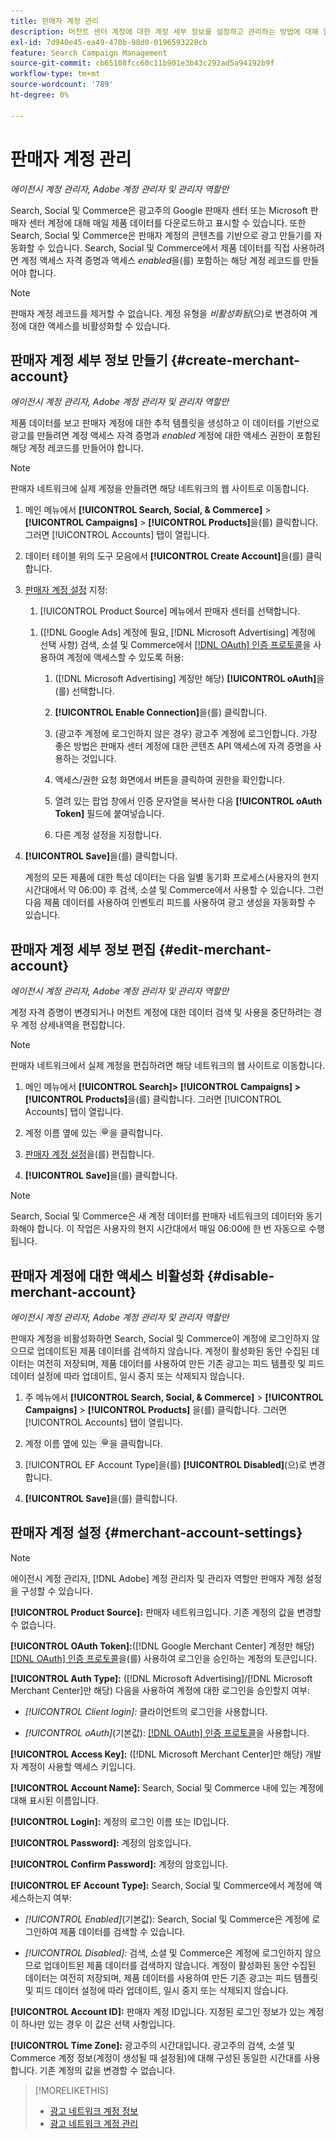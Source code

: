 ```yaml
---
title: 판매자 계정 관리
description: 머천트 센터 계정에 대한 계정 세부 정보를 설정하고 관리하는 방법에 대해 알아봅니다.
exl-id: 7d940e45-ea49-470b-98d0-0196593228cb
feature: Search Campaign Management
source-git-commit: cb65108fcc60c11b901e3b43c292ad5a94192b9f
workflow-type: tm+mt
source-wordcount: '789'
ht-degree: 0%

---
```


# 판매자 계정 관리

*에이전시 계정 관리자, Adobe 계정 관리자 및 관리자 역할만*

Search, Social 및 Commerce은 광고주의 Google 판매자 센터 또는 Microsoft 판매자 센터 계정에 대해 매일 제품 데이터를 다운로드하고 표시할 수 있습니다. 또한 Search, Social 및 Commerce은 판매자 계정의 콘텐츠를 기반으로 광고 만들기를 자동화할 수 있습니다. Search, Social 및 Commerce에서 제품 데이터를 직접 사용하려면 계정 액세스 자격 증명과 액세스 *enabled*&#x200B;을(를) 포함하는 해당 계정 레코드를 만들어야 합니다.

>[!NOTE]
>
>판매자 계정 레코드를 제거할 수 없습니다. 계정 유형을 *비활성화됨*(으)로 변경하여 계정에 대한 액세스를 비활성화할 수 있습니다.

## 판매자 계정 세부 정보 만들기 {#create-merchant-account}

*에이전시 계정 관리자, Adobe 계정 관리자 및 관리자 역할만*

제품 데이터를 보고 판매자 계정에 대한 추적 템플릿을 생성하고 이 데이터를 기반으로 광고를 만들려면 계정 액세스 자격 증명과 *enabled* 계정에 대한 액세스 권한이 포함된 해당 계정 레코드를 만들어야 합니다.

>[!NOTE]
>
>판매자 네트워크에 실제 계정을 만들려면 해당 네트워크의 웹 사이트로 이동합니다.

1. 메인 메뉴에서 **[!UICONTROL Search, Social, & Commerce]** \> **[!UICONTROL Campaigns]** \> **[!UICONTROL Products]**&#x200B;을(를) 클릭합니다. 그러면 [!UICONTROL Accounts] 탭이 열립니다.

1. 데이터 테이블 위의 도구 모음에서 **[!UICONTROL Create Account]**&#x200B;을(를) 클릭합니다.

1. [판매자 계정 설정](#merchant-account-settings) 지정:

   1. [!UICONTROL Product Source] 메뉴에서 판매자 센터를 선택합니다.

   <!--

   1. ([!DNL Meta Ads] accounts only) Log in to the [!DNL Meta Ads] account.

   And are there additional steps just for Meta? If so, create a separate procedure for it.
   
   -->

   1. ([!DNL Google Ads] 계정에 필요, [!DNL Microsoft Advertising] 계정에 선택 사항) 검색, 소셜 및 Commerce에서 [[!DNL OAuth] 인증 프로토콜](https://oauth.net/2/)을 사용하여 계정에 액세스할 수 있도록 허용:

      1. ([!DNL Microsoft Advertising] 계정만 해당) **[!UICONTROL oAuth]**&#x200B;을(를) 선택합니다.

      1. **[!UICONTROL Enable Connection]**&#x200B;을(를) 클릭합니다.

      1. (광고주 계정에 로그인하지 않은 경우) 광고주 계정에 로그인합니다. 가장 좋은 방법은 판매자 센터 계정에 대한 콘텐츠 API 액세스에 자격 증명을 사용하는 것입니다.

      1. 액세스/권한 요청 화면에서 버튼을 클릭하여 권한을 확인합니다.

      1. 열려 있는 팝업 창에서 인증 문자열을 복사한 다음 **[!UICONTROL oAuth Token]** 필드에 붙여넣습니다.

      1. 다른 계정 설정을 지정합니다.

1. **[!UICONTROL Save]**&#x200B;을(를) 클릭합니다.

   계정의 모든 제품에 대한 특성 데이터는 다음 일별 동기화 프로세스(사용자의 현지 시간대에서 약 06:00) 후 검색, 소셜 및 Commerce에서 사용할 수 있습니다. 그런 다음 제품 데이터를 사용하여 인벤토리 피드를 사용하여 광고 생성을 자동화할 수 있습니다.

## 판매자 계정 세부 정보 편집 {#edit-merchant-account}

*에이전시 계정 관리자, Adobe 계정 관리자 및 관리자 역할만*

계정 자격 증명이 변경되거나 머천트 계정에 대한 데이터 검색 및 사용을 중단하려는 경우 계정 상세내역을 편집합니다.

>[!NOTE]
>
>판매자 네트워크에서 실제 계정을 편집하려면 해당 네트워크의 웹 사이트로 이동합니다.

1. 메인 메뉴에서 **[!UICONTROL Search]\> [!UICONTROL Campaigns] \>[!UICONTROL Products]**&#x200B;을(를) 클릭합니다. 그러면 [!UICONTROL Accounts] 탭이 열립니다.

1. 계정 이름 옆에 있는 ![설정 보기/편집](/help/search-social-commerce/assets/settings.png "설정 보기/편집")을 클릭합니다.

1. [판매자 계정 설정](#merchant-account-settings)을(를) 편집합니다.

1. **[!UICONTROL Save]**&#x200B;을(를) 클릭합니다.

>[!NOTE]
>
>Search, Social 및 Commerce은 새 계정 데이터를 판매자 네트워크의 데이터와 동기화해야 합니다. 이 작업은 사용자의 현지 시간대에서 매일 06:00에 한 번 자동으로 수행됩니다.

## 판매자 계정에 대한 액세스 비활성화 {#disable-merchant-account}

*에이전시 계정 관리자, Adobe 계정 관리자 및 관리자 역할만*

판매자 계정을 비활성화하면 Search, Social 및 Commerce이 계정에 로그인하지 않으므로 업데이트된 제품 데이터를 검색하지 않습니다. 계정이 활성화된 동안 수집된 데이터는 여전히 저장되며, 제품 데이터를 사용하여 만든 기존 광고는 피드 템플릿 및 피드 데이터 설정에 따라 업데이트, 일시 중지 또는 삭제되지 않습니다.

1. 주 메뉴에서 **[!UICONTROL Search, Social, & Commerce]** \> **[!UICONTROL Campaigns]** \> **[!UICONTROL Products]** 을(를) 클릭합니다. 그러면 [!UICONTROL Accounts] 탭이 열립니다.

1. 계정 이름 옆에 있는 ![설정 보기/편집](/help/search-social-commerce/assets/settings.png "설정 보기/편집")을 클릭합니다.

1. [!UICONTROL EF Account Type]을(를) **[!UICONTROL Disabled]**(으)로 변경합니다.

1. **[!UICONTROL Save]**&#x200B;을(를) 클릭합니다.

## 판매자 계정 설정 {#merchant-account-settings}

>[!NOTE]
>
>에이전시 계정 관리자, [!DNL Adobe] 계정 관리자 및 관리자 역할만 판매자 계정 설정을 구성할 수 있습니다.

**[!UICONTROL Product Source]:** 판매자 네트워크입니다. 기존 계정의 값을 변경할 수 없습니다.

**[!UICONTROL OAuth Token]:**([!DNL Google Merchant Center] 계정만 해당) [[!DNL OAuth] 인증 프로토콜](https://oauth.net/2/)을(를) 사용하여 로그인을 승인하는 계정의 토큰입니다.

**[!UICONTROL Auth Type]:** ([!DNL Microsoft Advertising]/[!DNL Microsoft Merchant Center]만 해당) 다음을 사용하여 계정에 대한 로그인을 승인할지 여부:

* *[!UICONTROL Client login]:* 클라이언트의 로그인을 사용합니다.

* *[!UICONTROL oAuth]*(기본값): [[!DNL OAuth] 인증 프로토콜](https://oauth.net/2/)을 사용합니다.

**[!UICONTROL Access Key]:** ([!DNL Microsoft Merchant Center]만 해당) 개발자 계정이 사용할 액세스 키입니다.

**[!UICONTROL Account Name]:** Search, Social 및 Commerce 내에 있는 계정에 대해 표시된 이름입니다.

**[!UICONTROL Login]:** 계정의 로그인 이름 또는 ID입니다.

**[!UICONTROL Password]:** 계정의 암호입니다.

**[!UICONTROL Confirm Password]:** 계정의 암호입니다.

**[!UICONTROL EF Account Type]:** Search, Social 및 Commerce에서 계정에 액세스하는지 여부:

* *[!UICONTROL Enabled]*(기본값): Search, Social 및 Commerce은 계정에 로그인하여 제품 데이터를 검색할 수 있습니다.

* *[!UICONTROL Disabled]:* 검색, 소셜 및 Commerce은 계정에 로그인하지 않으므로 업데이트된 제품 데이터를 검색하지 않습니다. 계정이 활성화된 동안 수집된 데이터는 여전히 저장되며, 제품 데이터를 사용하여 만든 기존 광고는 피드 템플릿 및 피드 데이터 설정에 따라 업데이트, 일시 중지 또는 삭제되지 않습니다.

**[!UICONTROL Account ID]:** 판매자 계정 ID입니다. 지정된 로그인 정보가 있는 계정이 하나만 있는 경우 이 값은 선택 사항입니다.

**[!UICONTROL Time Zone]:** 광고주의 시간대입니다. 광고주의 검색, 소셜 및 Commerce 계정 정보(계정이 생성될 때 설정됨)에 대해 구성된 동일한 시간대를 사용합니다. 기존 계정의 값을 변경할 수 없습니다.

>[!MORELIKETHIS]
>
>* [광고 네트워크 계정 정보](ad-network-account-about.md)
>* [광고 네트워크 계정 관리](ad-network-account-manage.md)
